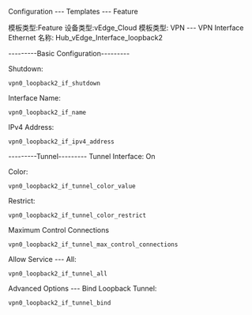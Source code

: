 Configuration --- Templates --- Feature

模板类型:Feature
设备类型:vEdge_Cloud
模板类型: VPN --- VPN Interface Ethernet
名称: Hub_vEdge_Interface_loopback2

---------Basic Configuration---------

Shutdown: 
```shell
vpn0_loopback2_if_shutdown
```

Interface Name: 
```shell
vpn0_loopback2_if_name
```

IPv4 Address: 
```shell
vpn0_loopback2_if_ipv4_address
```

---------Tunnel---------
Tunnel Interface: On

Color: 
```shell
vpn0_loopback2_if_tunnel_color_value
```

Restrict: 
```shell
vpn0_loopback2_if_tunnel_color_restrict
```

Maximum Control Connections
```shell
vpn0_loopback2_if_tunnel_max_control_connections
```

Allow Service --- All: 
```shell
vpn0_loopback2_if_tunnel_all
```

Advanced Options --- Bind Loopback Tunnel:
```shell
vpn0_loopback2_if_tunnel_bind
```
